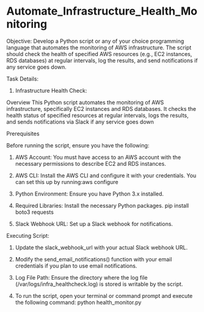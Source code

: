 # Automate_Infrastructure_Health_Monitoring



Objective: Develop a Python script or any of your choice programming language that
automates the monitoring of AWS infrastructure. The script should check the health of
specified AWS resources (e.g., EC2 instances, RDS databases) at regular intervals, log
the results, and send notifications if any service goes down.

Task Details:

1. Infrastructure Health Check:

Overview
This Python script automates the monitoring of AWS infrastructure, specifically EC2 instances and RDS databases. It checks the health status of specified resources at regular intervals, logs the results, and sends notifications via Slack if any service goes down

Prerequisites

Before running the script, ensure you have the following:

1. AWS Account: You must have access to an AWS account with the necessary permissions to describe EC2 and RDS instances.

2. AWS CLI: Install the AWS CLI and configure it with your credentials. You can set this up by running:aws configure

3. Python Environment: Ensure you have Python 3.x installed.

4. Required Libraries: Install the necessary Python packages. pip install boto3 requests

5. Slack Webhook URL: Set up a Slack webhook for notifications. 

Executing Script:

1. Update the slack_webhook_url with your actual Slack webhook URL.

2. Modify the send_email_notifications() function with your email credentials if you plan to use email notifications.

3. Log File Path: Ensure the directory where the log file (/var/logs/infra_healthcheck.log) is stored is writable by the script.

4. To run the script, open your terminal or command prompt and execute the following command:             python health_monitor.py
